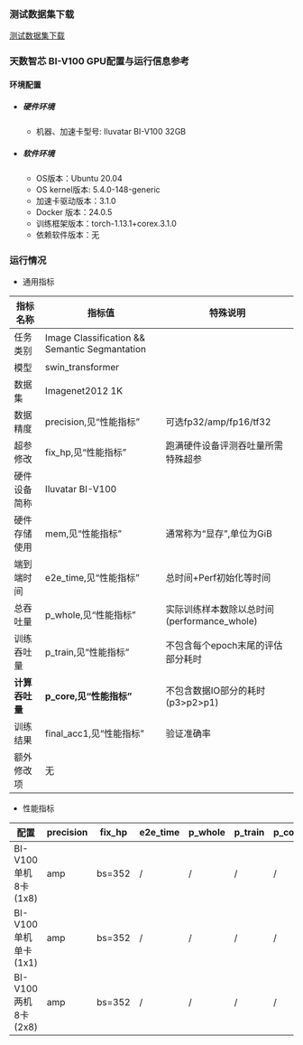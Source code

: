 ### 测试数据集下载
[测试数据集下载](../../benchmarks/swin_transformer/README.md#数据集)

### 天数智芯 BI-V100 GPU配置与运行信息参考
#### 环境配置
- ##### 硬件环境
    - 机器、加速卡型号: Iluvatar BI-V100 32GB

- ##### 软件环境
   - OS版本：Ubuntu 20.04
   - OS kernel版本:  5.4.0-148-generic   
   - 加速卡驱动版本：3.1.0
   - Docker 版本：24.0.5
   - 训练框架版本：torch-1.13.1+corex.3.1.0
   - 依赖软件版本：无


### 运行情况
* 通用指标

| 指标名称       | 指标值                                        | 特殊说明                                    |
| -------------- | --------------------------------------------- | ------------------------------------------- |
| 任务类别       | Image Classification && Semantic Segmantation |                                             |
| 模型           | swin_transformer                              |                                             |
| 数据集         | Imagenet2012 1K                               |                                             |
| 数据精度       | precision,见“性能指标”                        | 可选fp32/amp/fp16/tf32                      |
| 超参修改       | fix_hp,见“性能指标”                           | 跑满硬件设备评测吞吐量所需特殊超参          |
| 硬件设备简称   | Iluvatar BI-V100                             |                                             |
| 硬件存储使用   | mem,见“性能指标”                              | 通常称为“显存”,单位为GiB                    |
| 端到端时间     | e2e_time,见“性能指标”                         | 总时间+Perf初始化等时间                     |
| 总吞吐量       | p_whole,见“性能指标”                          | 实际训练样本数除以总时间(performance_whole) |
| 训练吞吐量     | p_train,见“性能指标”                          | 不包含每个epoch末尾的评估部分耗时           |
| **计算吞吐量** | **p_core,见“性能指标”**                       | 不包含数据IO部分的耗时(p3>p2>p1)            |
| 训练结果       | final_acc1,见“性能指标”                         | 验证准确率                                    |
| 额外修改项     | 无                                            |                                             |

* 性能指标

| 配置                 | precision| fix_hp | e2e_time | p_whole | p_train | p_core | final_acc1 | mem       |
|----------------------| ---------| ------ | ---------| ------- | ------- | ------  | -------- | --------- |
| BI-V100单机8卡(1x8)  | amp     | bs=352 | /        | /       | /        | /      |    81.23     | 27.4/32.0  |
| BI-V100单机单卡(1x1)  | amp     | bs=352 | /        | /       | /        | /      | /       | 26.5/32.0  |
| BI-V100两机8卡(2x8)  | amp     | bs=352 | /        | /       | /        | /      | /       | 26.8/32.0  |

